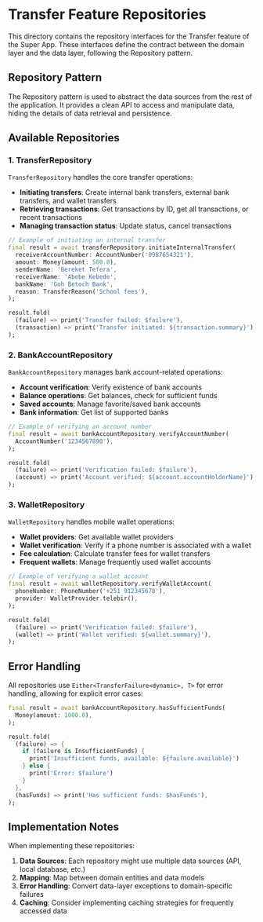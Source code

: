 # Transfer Feature Repositories

This directory contains the repository interfaces for the Transfer feature of the Super App. These interfaces define the contract between the domain layer and the data layer, following the Repository pattern.

## Repository Pattern

The Repository pattern is used to abstract the data sources from the rest of the application. It provides a clean API to access and manipulate data, hiding the details of data retrieval and persistence.

## Available Repositories

### 1. TransferRepository

`TransferRepository` handles the core transfer operations:

- **Initiating transfers**: Create internal bank transfers, external bank transfers, and wallet transfers
- **Retrieving transactions**: Get transactions by ID, get all transactions, or recent transactions
- **Managing transaction status**: Update status, cancel transactions

```dart
// Example of initiating an internal transfer
final result = await transferRepository.initiateInternalTransfer(
  receiverAccountNumber: AccountNumber('0987654321'),
  amount: Money(amount: 500.0),
  senderName: 'Bereket Tefera',
  receiverName: 'Abebe Kebede',
  bankName: 'Goh Betoch Bank',
  reason: TransferReason('School fees'),
);

result.fold(
  (failure) => print('Transfer failed: $failure'),
  (transaction) => print('Transfer initiated: ${transaction.summary}'),
);
```

### 2. BankAccountRepository

`BankAccountRepository` manages bank account-related operations:

- **Account verification**: Verify existence of bank accounts
- **Balance operations**: Get balances, check for sufficient funds
- **Saved accounts**: Manage favorite/saved bank accounts
- **Bank information**: Get list of supported banks

```dart
// Example of verifying an account number
final result = await bankAccountRepository.verifyAccountNumber(
  AccountNumber('1234567890'),
);

result.fold(
  (failure) => print('Verification failed: $failure'),
  (account) => print('Account verified: ${account.accountHolderName}'),
);
```

### 3. WalletRepository

`WalletRepository` handles mobile wallet operations:

- **Wallet providers**: Get available wallet providers
- **Wallet verification**: Verify if a phone number is associated with a wallet
- **Fee calculation**: Calculate transfer fees for wallet transfers
- **Frequent wallets**: Manage frequently used wallet accounts

```dart
// Example of verifying a wallet account
final result = await walletRepository.verifyWalletAccount(
  phoneNumber: PhoneNumber('+251 912345678'),
  provider: WalletProvider.telebir(),
);

result.fold(
  (failure) => print('Verification failed: $failure'),
  (wallet) => print('Wallet verified: ${wallet.summary}'),
);
```

## Error Handling

All repositories use `Either<TransferFailure<dynamic>, T>` for error handling, allowing for explicit error cases:

```dart
final result = await bankAccountRepository.hasSufficientFunds(
  Money(amount: 1000.0),
);

result.fold(
  (failure) => {
    if (failure is InsufficientFunds) {
      print('Insufficient funds, available: ${failure.available}')
    } else {
      print('Error: $failure')
    }
  },
  (hasFunds) => print('Has sufficient funds: $hasFunds'),
);
```

## Implementation Notes

When implementing these repositories:

1. **Data Sources**: Each repository might use multiple data sources (API, local database, etc.)
2. **Mapping**: Map between domain entities and data models
3. **Error Handling**: Convert data-layer exceptions to domain-specific failures
4. **Caching**: Consider implementing caching strategies for frequently accessed data 